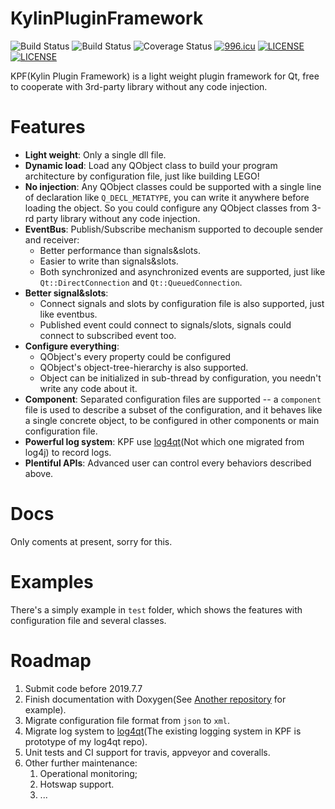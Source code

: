 # KylinPluginFramework
![Build Status](https://img.shields.io/badge/TODO-travis-red.svg)
![Build Status](https://img.shields.io/badge/TODO-appveyor-red.svg)
![Coverage Status](https://img.shields.io/badge/TODO-coveralls-red.svg)
[![996.icu](https://img.shields.io/badge/link-996.icu-red.svg)](https://996.icu)
[![LICENSE](https://img.shields.io/badge/license-MPL-green.svg)](https://www.mozilla.org/en-US/MPL/)
[![LICENSE](https://img.shields.io/badge/license-Anti%20996-blue.svg)](https://github.com/996icu/996.ICU/blob/master/LICENSE)

KPF(Kylin Plugin Framework) is a light weight plugin framework for Qt, free to cooperate with 3rd-party library without any code injection.

# Features
- **Light weight**: Only a single dll file.
- **Dynamic load**: Load any QObject class to build your program architecture by configuration file, just like building LEGO!
- **No injection**: Any QObject classes could be supported with a single line of declaration like `Q_DECL_METATYPE`, you can write it anywhere before loading the object. So you could configure any QObject classes from 3-rd party library without any code injection.
- **EventBus**: Publish/Subscribe mechanism supported to decouple sender and receiver:
  - Better performance than signals&slots.
  - Easier to write than signals&slots.
  - Both synchronized and asynchronized events are supported, just like `Qt::DirectConnection` and `Qt::QueuedConnection`.
- **Better signal&slots**:
  - Connect signals and slots by configuration file is also supported, just like eventbus.
  - Published event could connect to signals/slots, signals could connect to subscribed event too.
- **Configure everything**:
  - QObject's every property could be configured
  - QObject's object-tree-hierarchy is also supported.
  - Object can be initialized in sub-thread by configuration, you needn't write any code about it.
- **Component**: Separated configuration files are supported -- a `component` file is used to describe a subset of the configuration, and it behaves like a single concrete object, to be configured in other components or main configuration file.
- **Powerful log system**: KPF use [log4qt](https://github.com/ZgblKylin/log4qt)(Not which one migrated from log4j) to record logs.
- **Plentiful APIs**: Advanced user can control every behaviors described above.

# Docs
Only coments at present, sorry for this.

# Examples
There's a simply example in `test` folder, which shows the features with configuration file and several classes.

# Roadmap
1. Submit code before 2019.7.7
2. Finish documentation with Doxygen(See [Another repository](https://zgblkylin.github.io/Cpp-Utilities/) for example).
3. Migrate configuration file format from `json` to `xml`.
4. Migrate log system to [log4qt](https://github.com/ZgblKylin/log4qt)(The existing logging system in KPF is prototype of my log4qt repo).
5. Unit tests and CI support for travis, appveyor and coveralls.
6. Other further maintenance:
   1. Operational monitoring; 
   2. Hotswap support.
   3. ...
